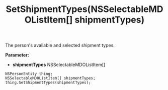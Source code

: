 ﻿---
uid: crmscript_ref_NSPersonEntity_SetShipmentTypes
title: SetShipmentTypes(NSSelectableMDOListItem[] shipmentTypes)
intellisense: NSPersonEntity.SetShipmentTypes
keywords: NSPersonEntity, GetShipmentTypes
so.topic: reference
---

The person's available and selected shipment types.

**Parameter:** 
 - **shipmentTypes** NSSelectableMDOListItem[]

```crmscript
NSPersonEntity thing;
NSSelectableMDOListItem[] shipmentTypes;
thing.SetShipmentTypes(shipmentTypes);
```

